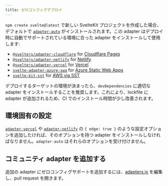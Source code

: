 ```yaml
---
title: ゼロコンフィグデプロイ
---
```


`npm create svelte@latest` で新しい SvelteKit プロジェクトを作成した場合、デフォルトで [`adapter-auto`](https://github.com/sveltejs/kit/tree/master/packages/adapter-auto) がインストールされます。この adapter はデプロイ時に自動でサポートされている環境に合った adapter をインストールして使用します:

- [`@sveltejs/adapter-cloudflare`](adapter-cloudflare) for [Cloudflare Pages](https://developers.cloudflare.com/pages/)
- [`@sveltejs/adapter-netlify`](adapter-netlify) for [Netlify](https://netlify.com/)
- [`@sveltejs/adapter-vercel`](adapter-vercel) for [Vercel](https://vercel.com/)
- [`svelte-adapter-azure-swa`](https://github.com/geoffrich/svelte-adapter-azure-swa) for [Azure Static Web Apps](https://docs.microsoft.com/en-us/azure/static-web-apps/)
- [`svelte-kit-sst`](https://github.com/serverless-stack/sst/tree/master/packages/svelte-kit-sst) for [AWS via SST](https://docs.sst.dev/start/svelte)

デプロイするターゲットの環境が決まったら、`devDependencies` に適切な adapter をインストールすることを推奨します。これにより、lockfile に adapter が追加されるため、CI でのインストール時間が少し改善されます。

## 環境固有の設定

[`adapter-vercel`](adapter-vercel) や [`adapter-netlify`](adapter-netlify) の `{ edge: true }` のような設定オプションを追加したければ、そのオプションを持つ adapter をインストールしなければなりません。`adapter-auto` はそれらのオプションを受け付けません。

## コミュニティ adapter を追加する

追加の adapter にゼロコンフィグサポートを追加するには、[adapters.js](https://github.com/sveltejs/kit/blob/master/packages/adapter-auto/adapters.js) を編集し、pull request を開きます。